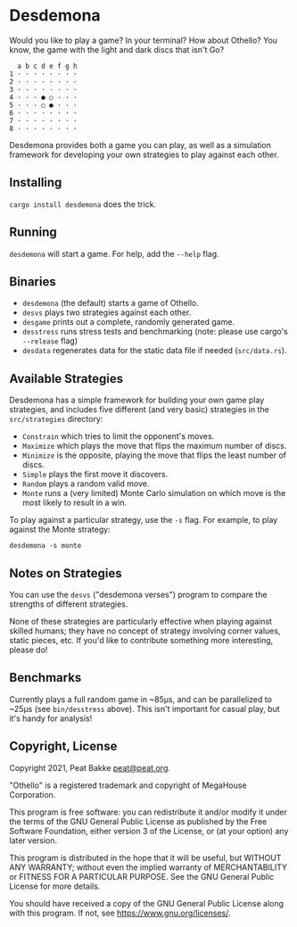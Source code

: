 # Desdemona

Would you like to play a game? In your terminal? How about Othello? You know, the game with the light and dark discs that isn't Go?

```
  a b c d e f g h
1 · · · · · · · ·
2 · · · · · · · ·
3 · · · · · · · ·
4 · · · ● ○ · · ·
5 · · · ○ ● · · ·
6 · · · · · · · ·
7 · · · · · · · ·
8 · · · · · · · ·
```

Desdemona provides both a game you can play, as well as a simulation framework for developing your own strategies to play against each other.

## Installing

`cargo install desdemona` does the trick.

## Running

`desdemona` will start a game. For help, add the `--help` flag.

## Binaries

* `desdemona` (the default) starts a game of Othello.
* `desvs` plays two strategies against each other.
* `desgame` prints out a complete, randomly generated game.
* `desstress` runs stress tests and benchmarking (note: please use cargo's `--release` flag)
* `desdata` regenerates data for the static data file if needed (`src/data.rs`).

## Available Strategies

Desdemona has a simple framework for building your own game play strategies, and includes five different (and very basic) strategies in the `src/strategies` directory:

* `Constrain` which tries to limit the opponent's moves.
* `Maximize` which plays the move that flips the maximum number of discs.
* `Minimize` is the opposite, playing the move that flips the least number of discs.
* `Simple` plays the first move it discovers.
* `Random` plays a random valid move.
* `Monte` runs a (very limited) Monte Carlo simulation on which move is the most likely to result in a win.

To play against a particular strategy, use the `-s` flag. For example, to play against the Monte strategy:

`desdemona -s monte`

## Notes on Strategies

You can use the `desvs` ("desdemona verses") program to compare the strengths of different strategies.

None of these strategies are particularly effective when playing against skilled humans; they have no concept of strategy involving corner values, static pieces, etc. If you'd like to contribute something more interesting, please do!

## Benchmarks

Currently plays a full random game in ~85µs, and can be parallelized to ~25µs (see `bin/desstress` above). This isn't important for casual play, but it's handy for analysis!

## Copyright, License

Copyright 2021, Peat Bakke <peat@peat.org>.

"Othello" is a registered trademark and copyright of MegaHouse Corporation.

This program is free software: you can redistribute it and/or modify it under the terms of the GNU General Public License as published by the Free Software Foundation, either version 3 of the License, or (at your option) any later version.

This program is distributed in the hope that it will be useful, but WITHOUT ANY WARRANTY; without even the implied warranty of MERCHANTABILITY or FITNESS FOR A PARTICULAR PURPOSE.  See the GNU General Public License for more details.

You should have received a copy of the GNU General Public License along with this program.  If not, see https://www.gnu.org/licenses/.